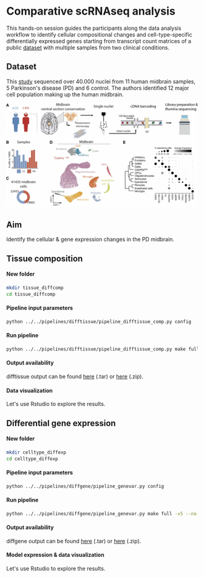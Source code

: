 # Comparative scRNAseq analysis
This hands-on session guides the participants along the data analysis workflow to identify cellular compositional changes and cell-type-specific differentially expressed genes starting from transcript count matrices of a public [dataset](https://www.ncbi.nlm.nih.gov/geo/query/acc.cgi?acc=GSE157783) 
with multiple samples from two clinical conditions.  

## Dataset
This [study](https://academic.oup.com/brain/article/145/3/964/6469020) sequenced over 40.000 nuclei from 11 human midbrain samples, 5 Parkinson's disease (PD) and 6 control. The authors identified 12 major cell population making up the human midbrain. 

![Study - design](https://github.com/Bionett/comparative_single-cell_workshop/blob/main/docsrc/GSE157783_study_design.png?raw=true)

## Aim
Identify the cellular & gene expression changes in the PD midbrain.

## Tissue composition
#### New folder

```bash
mkdir tissue_diffcomp
cd tissue_diffcomp
```

#### Pipeline input parameters
```bash
python ../../pipelines/difftissue/pipeline_difftissue_comp.py config
```

#### Run pipeline
```bash
python ../../pipelines/difftissue/pipeline_difftissue_comp.py make full -v5 --no-cluster
```

#### Output availability
difftissue output can be found [here](https://drive.google.com/file/d/1yC6dBqd_Tmxh-MFhyJxUzNvSaN_iy6uS/view?usp=sharing) (.tar) or [here](https://drive.google.com/file/d/1dKIedhanGnHuSE6ctziLW7Q4lIgGCwfu/view?usp=sharing) (.zip).

#### Data visualization
Let's use Rstudio to explore the results. 

## Differential gene expression
#### New folder

```bash
mkdir celltype_diffexp
cd celltype_diffexp
```

#### Pipeline input parameters
```bash
python ../../pipelines/diffgene/pipeline_genevar.py config
```

#### Run pipeline
```bash
python ../../pipelines/diffgene/pipeline_genevar.py make full -v5 --no-cluster
```

#### Output availability
diffgene output can be found [here](https://drive.google.com/file/d/1HkFpd8eHNy4c7IfQwipGVYb0pjzLvONN/view?usp=sharing) (.tar) or [here](https://drive.google.com/file/d/1di2g6P0Dh6idnId2hfiJ_7yOAl65sueJ/view?usp=sharing) (.zip).

#### Model expression & data visualization
Let's use Rstudio to explore the results. 


